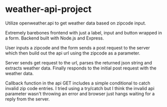 # weather-api-project
Utilize openweather.api to get weather data based on zipcode input.


Extremely barebones frontend with just a label, input and button wrapped in a form. 
Backend built with Node.js and Express. 

User inputs a zipcode and the form sends a post request to the server which then build out the api url using the zipcode as a parameter.

Server sends get request to the url, parses the returned json string and extracts weather data. Finally responds to the initial post request with the weather data.

Callback function in the api GET includes a simple conditional to catch invalid zip code entries. I tried using a try/catch but I think 
the invalid api parameter wasn't throwing an error and browser just hangs waiting for a reply from the server.
